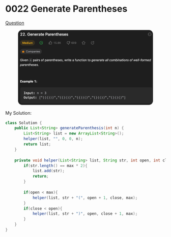 # 0022 Generate Parentheses

[Question](https://leetcode.com/problems/generate-parentheses/description/?envType=study-plan\&id=algorithm-ii)

<figure><img src="../.gitbook/assets/image (1).png" alt=""><figcaption></figcaption></figure>



My Solution:

```java
class Solution {
    public List<String> generateParenthesis(int n) {
        List<String> list = new ArrayList<String>();
        helper(list, "", 0, 0, n);
        return list;
    }

    private void helper(List<String> list, String str, int open, int close, int max){
        if(str.length() == max * 2){
            list.add(str);
            return;
        }

        if(open < max){
            helper(list, str + "(", open + 1, close, max);
        }
        if(close < open){
            helper(list, str + ")", open, close + 1, max);
        }
    }
}
```
